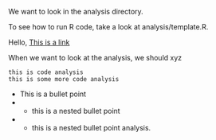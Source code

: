 We want to look in the analysis directory.

To see how to run R code, take a look at analysis/template.R.

Hello, [This is a link](TEST.md)

When we want to look at the analysis, we should xyz

```
this is code analysis
this is some more code analysis
```


<!-- This is a comment analysis -->

* This is a bullet point
* * this is a nested bullet point
* * this is a nested bullet point analysis.

